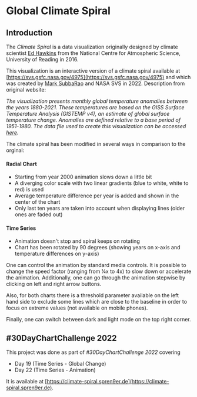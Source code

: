 # Global Climate Spiral

## Introduction

The _Climate Spiral_ is a data visualization originally designed
by climate scientist [Ed Hawkins](https://twitter.com/ed_hawkins)
from the National Centre for Atmospheric Science, University of Reading in 2016.

This visualization is an interactive version of a climate spiral available at [https://svs.gsfc.nasa.gov/4975](https://svs.gsfc.nasa.gov/4975) and which was created by [Mark SubbaRao](https://twitter.com/marksubbarao) and NASA SVS in 2022. Description from original website:

_The visualization presents monthly global temperature anomalies
between the years 1880-2021. These temperatures are based on the GISS
Surface Temperature Analysis (GISTEMP v4), an estimate of global
surface temperature change. Anomalies are defined relative to a base
period of 1951-1980. The data file used to create this visualization
can be accessed [here](https://data.giss.nasa.gov/gistemp/tabledata_v4/GLB.Ts+dSST.csv)._

The climate spiral has been modified in several ways in comparison to the orginal:

#### Radial Chart

- Starting from year 2000 animation slows down a little bit
- A diverging color scale with two linear gradients (blue to white, white to red) is used
- Average temperature difference per year is added and shown in the center of the chart
- Only last ten years are taken into account when displaying lines (older ones are faded out)

#### Time Series

- Animation doesn't stop and spiral keeps on rotating
- Chart has been rotated by 90 degrees (showing years on x-axis and temperature differences on y-axis)

One can control the animation by standard media controls. It is possible to change the speed factor (ranging from ¼x to 4x) to slow down or accelerate the animation. Additionally, one can go through the animation stepwise by clicking on left and right arrow buttons.

Also, for both charts there is a threshold parameter available on the left hand side to exclude some lines which are close to the baseline in order to focus on extreme values (not available on mobile phones).

Finally, one can switch between dark and light mode on the top right corner.


## #30DayChartChallenge 2022

This project was done as part of _#30DayChartChallenge 2022_ covering

- Day 19 (Time Series - Global Change)
- Day 22 (Time Series - Animation)

It is available at [https://climate-spiral.spren9er.de](https://climate-spiral.spren9er.de).